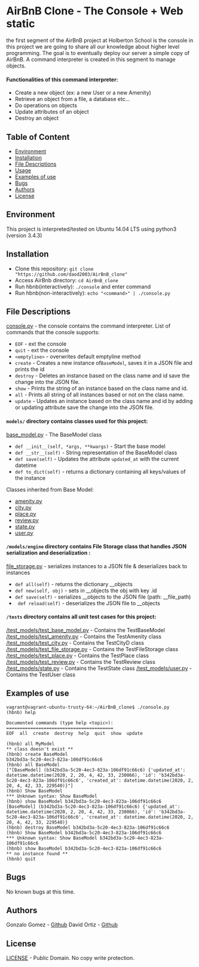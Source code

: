 # AirBnB Clone - The Console + Web static
the first segment of the AirBnB project at Holberton School is the console in this project we are going to share all our knowledge about higher level programming. The goal is to eventually deploy our server a simple copy of AirBnB. A command interpreter is created in this segment to manage objects.

#### Functionalities of this command interpreter:
* Create a new object (ex: a new User or a new Amenity)
* Retrieve an object from a file, a database etc...
* Do operations on objects
* Update attributes of an object
* Destroy an object

## Table of Content
* [Environment](#environment)
* [Installation](#installation)
* [File Descriptions](#file-descriptions)
* [Usage](#usage)
* [Examples of use](#examples-of-use)
* [Bugs](#bugs)
* [Authors](#authors)
* [License](#license)

## Environment
This project is interpreted/tested on Ubuntu 14.04 LTS using python3 (version 3.4.3)

## Installation
* Clone this repository: `git clone "https://github.com/daod2003/AirBnB_clone"`
* Access AirBnb directory: `cd AirBnB_clone`
* Run hbnb(interactively): `./console` and enter command
* Run hbnb(non-interactively): `echo "<command>" | ./console.py`

## File Descriptions
[console.py](console.py) - the console contains the command interpreter. 
List of commands that the console supports:
* `EOF` - ext the console
* `quit` - ext the console
* `<emptyline>` - overwrites default emptyline method
* `create` - Creates a new instance of`BaseModel`, saves it in a JSON file and prints the id
* `destroy` - Deletes an instance based on the class name and id save the change into the JSON file. 
* `show` - Prints the string of an instance based on the class name and id.
* `all` - Prints all string of all instances based or not on the class name. 
* `update` - Updates an instance based on the class name and id by adding or updating attribute save the change into the JSON file.

#### `models/` directory contains classes used for this project:
[base_model.py](/models/base_model.py) - The BaseModel class
* `def __init__(self, *args, **kwargs)` - Start the base model
* `def __str__(self)` - String representation of the BaseModel class
* `def save(self)` - Updates the attribute `updated_at` with the current datetime
* `def to_dict(self)` - returns a dictionary containing all keys/values of the instance

Classes inherited from Base Model:
* [amenity.py](/models/amenity.py)
* [city.py](/models/city.py)
* [place.py](/models/place.py)
* [review.py](/models/review.py)
* [state.py](/models/state.py)
* [user.py](/models/user.py)

#### `/models/engine` directory contains File Storage class that handles JSON serialization and deserialization :
[file_storage.py](/models/engine/file_storage.py) - serializes instances to a JSON file & deserializes back to instances
* `def all(self)` - returns the dictionary __objects
* `def new(self, obj)` - sets in __objects the obj with key <obj class name>.id
* `def save(self)` - serializes __objects to the JSON file (path: __file_path)
* ` def reload(self)` -  deserializes the JSON file to __objects

#### `/tests` directory contains all unit test cases for this project:
[/test_models/test_base_model.py](/tests/test_models/test_base_model.py) - Contains the TestBaseModel
[/test_models/test_amenity.py](/tests/test_models/test_amenity.py) - Contains the TestAmenity class
[/test_models/test_city.py](/tests/test_models/test_city.py) - Contains the TestCityD class
[/test_models/test_file_storage.py](/tests/test_models/test_file_storage.py) - Contains the TestFileStorage class
[/test_models/test_place.py](/tests/test_models/test_place.py) - Contains the TestPlace class
[/test_models/test_review.py](/tests/test_models/test_review.py) - Contains the TestReview class
[/test_models/state.py](/tests/test_models/test_state.py) - Contains the TestState class
[/test_models/user.py](/tests/test_models/test_user.py) - Contains the TestUser class

## Examples of use
```
vagrant@vagrant-ubuntu-trusty-64:~/AirBnB_clone$ ./console.py 
(hbnb) help

Documented commands (type help <topic>):
========================================
EOF  all  create  destroy  help  quit  show  update

(hbnb) all MyModel
** class doesn't exist **
(hbnb) create BaseModel
b342bd3a-5c20-4ec3-823a-106df91c66c6
(hbnb) all BaseModel
["[BaseModel] (b342bd3a-5c20-4ec3-823a-106df91c66c6) {'updated_at': datetime.datetime(2020, 2, 20, 4, 42, 33, 230066), 'id': 'b342bd3a-5c20-4ec3-823a-106df91c66c6', 'created_at': datetime.datetime(2020, 2, 20, 4, 42, 33, 229540)}"]
(hbnb) Show BaseModel
*** Unknown syntax: Show BaseModel
(hbnb) show BaseModel b342bd3a-5c20-4ec3-823a-106df91c66c6
[BaseModel] (b342bd3a-5c20-4ec3-823a-106df91c66c6) {'updated_at': datetime.datetime(2020, 2, 20, 4, 42, 33, 230066), 'id': 'b342bd3a-5c20-4ec3-823a-106df91c66c6', 'created_at': datetime.datetime(2020, 2, 20, 4, 42, 33, 229540)}
(hbnb) destroy BaseModel b342bd3a-5c20-4ec3-823a-106df91c66c6
(hbnb) Show BaseModel b342bd3a-5c20-4ec3-823a-106df91c66c6
*** Unknown syntax: Show BaseModel b342bd3a-5c20-4ec3-823a-106df91c66c6
(hbnb) show BaseModel b342bd3a-5c20-4ec3-823a-106df91c66c6
** no instance found **
(hbnb) quit
```

## Bugs
No known bugs at this time.

## Authors
Gonzalo Gomez - [Github](https://github.com/gogomillan)
David Ortiz - [Github](https://github.com/daod2003)

## License
[LICENSE](LICENSE) - Public Domain. No copy write protection. 
